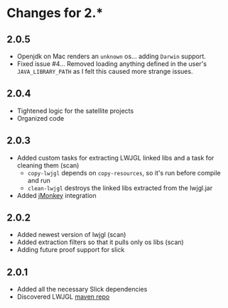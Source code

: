 # Changes for 2.*

## 2.0.5

  * Openjdk on Mac renders an `unknown` os... adding `Darwin` support.
  * Fixed issue #4... Removed loading anything defined in the user's `JAVA_LIBRARY_PATH`
as I felt this caused more strange issues.

## 2.0.4

  * Tightened logic for the satellite projects
  * Organized code

## 2.0.3

  * Added custom tasks for extracting LWJGL linked libs and a task for cleaning them (scan)
    * `copy-lwjgl` depends on `copy-resources`, so it's run before compile and run
    * `clean-lwjgl` destroys the linked libs extracted from the lwjgl.jar
  * Added [jMonkey] integration

## 2.0.2

  * Added newest version of lwjgl (scan)
  * Added extraction filters so that it pulls only os libs (scan)
  * Adding future proof support for slick

## 2.0.1 

  * Added all the necessary Slick dependencies
  * Discovered LWJGL [maven repo]

[jMonkey]: http://jmonkeyengine.org/
[maven repo]: http://www.lwjgl.org/wiki/index.php?title=LWJGL_use_in_Maven
